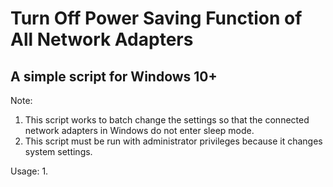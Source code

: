 # Turn Off Power Saving Function of All Network Adapters
## A simple script for Windows 10+

Note:
1. This script works to batch change the settings so that the connected network adapters in Windows do not enter sleep mode.
2. This script must be run with administrator privileges because it changes system settings.

Usage:
1. 
